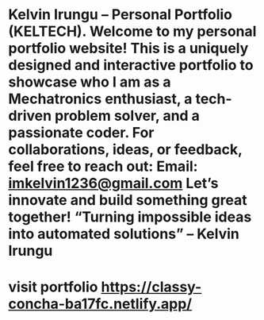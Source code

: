 # Kelvin Irungu – Personal Portfolio (KELTECH). Welcome to my personal portfolio website! This is a uniquely designed and interactive portfolio to showcase who I am as a Mechatronics enthusiast, a tech-driven problem solver, and a passionate coder. For collaborations, ideas, or feedback, feel free to reach out: Email: imkelvin1236@gmail.com Let’s innovate and build something great together! “Turning impossible ideas into automated solutions” – Kelvin Irungu
# visit portfolio https://classy-concha-ba17fc.netlify.app/
